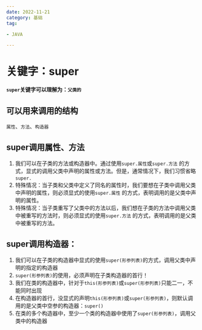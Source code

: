 ```yaml
---
date: 2022-11-21
category: 基础
tag:

- JAVA

---
```


# 关键字：super

**`super`关键字可以理解为：`父类的`**

## 可以用来调用的结构

`属性`、`方法`、`构造器`

## super调用属性、方法

1. 我们可以在子类的方法或构造器中。通过使用`super.属性`或`super.方法`
   的方式，显式的调用父类中声明的属性或方法。但是，通常情况下，我们习惯省略`super.`
2. 特殊情况：当子类和父类中定义了同名的属性时，我们要想在子类中调用父类中声明的属性，则必须显式的使用`super.属性`
   的方式，表明调用的是父类中声明的属性。
3. 特殊情况：当子类重写了父类中的方法以后，我们想在子类的方法中调用父类中被重写的方法时，则必须显式的使用`super.方法`
   的方式，表明调用的是父类中被重写的方法。

## super调用构造器：

1. 我们可以在子类的构造器中显式的使用`super(形参列表)`的方式，调用父类中声明的指定的构造器
2. `super(形参列表)`的使用，必须声明在子类构造器的首行！
3. 我们在类的构造器中，针对于`this(形参列表)`或`super(形参列表)`只能二一，不能同时出现
4. 在构造器的首行，没显式的声明`this(形参列表)`或`super(形参列表)`，则默认调用的是父类中空参的构造器：`super()`
5. 在类的多个构造器中，至少一个类的构造器中使用了`super(形参列表)`，调用父类中的构造器








